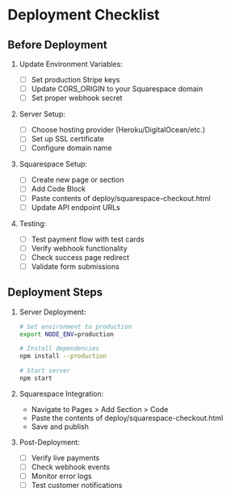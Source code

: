 # Deployment Checklist

## Before Deployment

1. Update Environment Variables:

   - [ ] Set production Stripe keys
   - [ ] Update CORS_ORIGIN to your Squarespace domain
   - [ ] Set proper webhook secret

2. Server Setup:

   - [ ] Choose hosting provider (Heroku/DigitalOcean/etc.)
   - [ ] Set up SSL certificate
   - [ ] Configure domain name

3. Squarespace Setup:

   - [ ] Create new page or section
   - [ ] Add Code Block
   - [ ] Paste contents of deploy/squarespace-checkout.html
   - [ ] Update API endpoint URLs

4. Testing:
   - [ ] Test payment flow with test cards
   - [ ] Verify webhook functionality
   - [ ] Check success page redirect
   - [ ] Validate form submissions

## Deployment Steps

1. Server Deployment:

   ```bash
   # Set environment to production
   export NODE_ENV=production

   # Install dependencies
   npm install --production

   # Start server
   npm start
   ```

2. Squarespace Integration:

   - Navigate to Pages > Add Section > Code
   - Paste the contents of deploy/squarespace-checkout.html
   - Save and publish

3. Post-Deployment:
   - [ ] Verify live payments
   - [ ] Check webhook events
   - [ ] Monitor error logs
   - [ ] Test customer notifications
